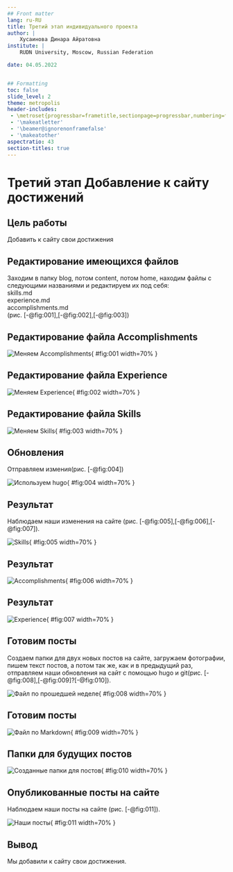 ```yaml
---
## Front matter
lang: ru-RU
title: Третий этап индивидуального проекта
author: |
	Хусаинова Динара Айратовна
institute: |
	RUDN University, Moscow, Russian Federation

date: 04.05.2022


## Formatting
toc: false
slide_level: 2
theme: metropolis
header-includes: 
 - \metroset{progressbar=frametitle,sectionpage=progressbar,numbering=fraction}
 - '\makeatletter'
 - '\beamer@ignorenonframefalse'
 - '\makeatother'
aspectratio: 43
section-titles: true
---
```



# Третий этап Добавление к сайту достижений

## Цель работы 

Добавить к сайту свои достижения

## Редактирование имеющихся файлов

Заходим в папку blog, потом content, потом home, находим файлы с следующими названиями и редактируем их под себя:  
skills.md  
experience.md  
accomplishments.md  
(рис. [-@fig:001],[-@fig:002],[-@fig:003])

## Редактирование файла Accomplishments

![Меняем Accomplishments](1.jpg){ #fig:001 width=70% }

## Редактирование файла Experience

![Меняем Experience](2.jpg){ #fig:002 width=70% }

## Редактирование файла Skills

![Меняем Skills](3.jpg){ #fig:003 width=70% }

## Обновления 

Отправляем измения(рис. [-@fig:004])

![Используем hugo](4.jpg){ #fig:004 width=70% }

## Результат 

Наблюдаем наши изменения на сайте (рис. [-@fig:005],[-@fig:006],[-@fig:007]).

![Skills](5.jpg){ #fig:005 width=70% }

## Результат

![Accomplishments](6.jpg){ #fig:006 width=70% } 

## Результат

![Experience](7.jpg){ #fig:007 width=70% }

## Готовим посты 

Создаем папки для двух новых постов на сайте, загружаем фотографии, пишем текст постов, а потом так же, как и в предыдущий раз, отправляем наши обновления на сайт с помощью hugo и git(рис. [-@fig:008],[-@fig:009]?[-@fig:010]).

![Файл по прошедшей неделе](8.jpg){ #fig:008 width=70% }

## Готовим посты 

![Файл по Markdown](9.jpg){ #fig:009 width=70% }

## Папки для будущих постов

![Созданные папки для постов](10.jpg){ #fig:010 width=70% }

## Опубликованные посты на сайте 

Наблюдаем наши посты на сайте (рис. [-@fig:011]).

![Наши посты](11.jpg){ #fig:011 width=70% }

## Вывод 

Мы добавили к сайту свои достижения.
